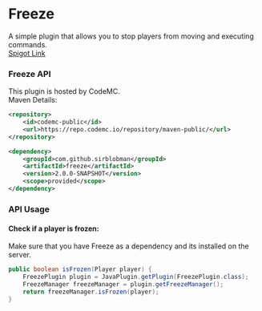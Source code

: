 # Freeze
A simple plugin that allows you to stop players from moving and executing commands.  
[Spigot Link](https://www.spigotmc.org/resources/31822/)

### Freeze API
This plugin is hosted by CodeMC.  
Maven Details:
```xml
<repository>
    <id>codemc-public</id>
    <url>https://repo.codemc.io/repository/maven-public/</url>
</repository>

<dependency>
    <groupId>com.github.sirblobman</groupId>
    <artifactId>freeze</artifactId>
    <version>2.0.0-SNAPSHOT</version>
    <scope>provided</scope>
</dependency>
```

### API Usage
#### Check if a player is frozen:
Make sure that you have Freeze as a dependency and its installed on the server.
```java
public boolean isFrozen(Player player) {
    FreezePlugin plugin = JavaPlugin.getPlugin(FreezePlugin.class);
    FreezeManager freezeManager = plugin.getFreezeManager();
    return freezeManager.isFrozen(player);
}
```